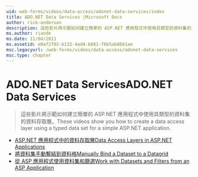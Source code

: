 ```yaml
---
uid: web-forms/videos/data-access/adonet-data-services/index
title: ADO.NET Data Services |Microsoft Docs
author: rick-anderson
description: 這些影片將示範如何建立簡單的 ASP.NET 應用程式中使用具類型的資料集的資料存取層。
ms.author: riande
ms.date: 11/04/2011
ms.assetid: e0af2f02-b132-4ad4-b881-f6b5ab86b1ae
msc.legacyurl: /web-forms/videos/data-access/adonet-data-services
msc.type: chapter
---
```

<a name="adonet-data-services"></a><span data-ttu-id="e78ef-103">ADO.NET Data Services</span><span class="sxs-lookup"><span data-stu-id="e78ef-103">ADO.NET Data Services</span></span>
====================
> <span data-ttu-id="e78ef-104">這些影片將示範如何建立簡單的 ASP.NET 應用程式中使用具類型的資料集的資料存取層。</span><span class="sxs-lookup"><span data-stu-id="e78ef-104">These videos show you how to create a data access layer using a typed data set for a simple ASP.NET application.</span></span>


- [<span data-ttu-id="e78ef-105">ASP.NET 應用程式中的資料存取層</span><span class="sxs-lookup"><span data-stu-id="e78ef-105">Data Access Layers in ASP.NET Applications</span></span>](data-access-layers-in-aspnet-applications.md)
- [<span data-ttu-id="e78ef-106">將資料集手動繫結到資料格</span><span class="sxs-lookup"><span data-stu-id="e78ef-106">Manually Bind a Dataset to a Datagrid</span></span>](how-to-manually-bind-a-dataset-to-a-datagrid.md)
- [<span data-ttu-id="e78ef-107">從 ASP 應用程式使用資料集和篩選</span><span class="sxs-lookup"><span data-stu-id="e78ef-107">Work with Datasets and Filters from an ASP Application</span></span>](how-to-work-with-datasets-and-filters-from-an-asp-application.md)
